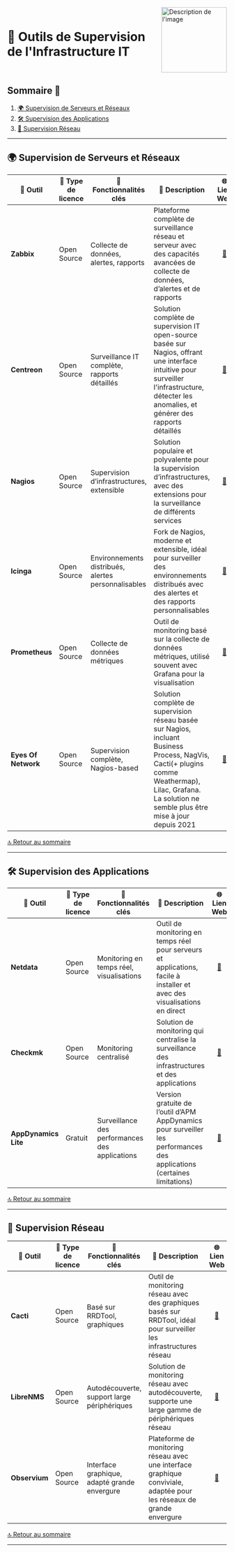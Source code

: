 <div style="display: flex; align-items: center; justify-content: space-between;">
  <h1>👮 Outils de Supervision de l'Infrastructure IT</h1>
  <img src="Img/switchtoopen1.png" alt="Description de l'image" width="150" height="150">
</div>

## Sommaire 📖 <a id="sommaire"></a>
1. [🌍 Supervision de Serveurs et Réseaux](#supervision-serveurs-reseaux)
2. [🛠️ Supervision des Applications](#supervision-applications)
3. [📡 Supervision Réseau](#supervision-reseau)

---

## 🌍 Supervision de Serveurs et Réseaux <a id="supervision-serveurs-reseaux"></a>

| 🌟 **Outil** | 🔑 **Type de licence** | 🚀 **Fonctionnalités clés** | 📝 **Description** | 🌐 **Lien Web** |
|---|---|---|---|---|
| **Zabbix** | Open Source | Collecte de données, alertes, rapports | Plateforme complète de surveillance réseau et serveur avec des capacités avancées de collecte de données, d’alertes et de rapports | <div align="center"><a href="https://www.zabbix.com/">🔗</a></div> |
| **Centreon** | Open Source | Surveillance IT complète, rapports détaillés | Solution complète de supervision IT open-source basée sur Nagios, offrant une interface intuitive pour surveiller l'infrastructure, détecter les anomalies, et générer des rapports détaillés | <div align="center"><a href="https://www.centreon.com/">🔗</a></div> |
| **Nagios** | Open Source | Supervision d’infrastructures, extensible | Solution populaire et polyvalente pour la supervision d’infrastructures, avec des extensions pour la surveillance de différents services | <div align="center"><a href="https://www.nagios.org/">🔗</a></div> |
| **Icinga** | Open Source | Environnements distribués, alertes personnalisables | Fork de Nagios, moderne et extensible, idéal pour surveiller des environnements distribués avec des alertes et des rapports personnalisables | <div align="center"><a href="https://icinga.com/">🔗</a></div> |
| **Prometheus** | Open Source | Collecte de données métriques | Outil de monitoring basé sur la collecte de données métriques, utilisé souvent avec Grafana pour la visualisation | <div align="center"><a href="https://prometheus.io/">🔗</a></div> |
| **Eyes Of Network** | Open Source | Supervision complète, Nagios-based | Solution complète de supervision réseau basée sur Nagios, incluant Business Process, NagVis, Cacti(+ plugins comme Weathermap), Lilac, Grafana. La solution ne semble plus être mise à jour depuis 2021 | <div align="center"><a href="https://www.eyesofnetwork.com/fr">🔗</a></div> |

[🔝 Retour au sommaire](#sommaire)

---

## 🛠️ Supervision des Applications <a id="supervision-applications"></a>

| 🌟 **Outil** | 🔑 **Type de licence** | 🚀 **Fonctionnalités clés** | 📝 **Description** | 🌐 **Lien Web** |
|---|---|---|---|---|
| **Netdata** | Open Source | Monitoring en temps réel, visualisations | Outil de monitoring en temps réel pour serveurs et applications, facile à installer et avec des visualisations en direct | <div align="center"><a href="https://www.netdata.cloud/">🔗</a></div> |
| **Checkmk** | Open Source | Monitoring centralisé | Solution de monitoring qui centralise la surveillance des infrastructures et des applications | <div align="center"><a href="https://checkmk.com/">🔗</a></div> |
| **AppDynamics Lite** | Gratuit | Surveillance des performances des applications | Version gratuite de l’outil d’APM AppDynamics pour surveiller les performances des applications (certaines limitations) | <div align="center"><a href="https://www.appdynamics.com/fr">🔗</a></div> |

[🔝 Retour au sommaire](#sommaire)

---

## 📡 Supervision Réseau <a id="supervision-reseau"></a>

| 🌟 **Outil** | 🔑 **Type de licence** | 🚀 **Fonctionnalités clés** | 📝 **Description** | 🌐 **Lien Web** |
|---|---|---|---|---|
| **Cacti** | Open Source | Basé sur RRDTool, graphiques | Outil de monitoring réseau avec des graphiques basés sur RRDTool, idéal pour surveiller les infrastructures réseau | <div align="center"><a href="https://www.cacti.net/">🔗</a></div> |
| **LibreNMS** | Open Source | Autodécouverte, support large périphériques | Solution de monitoring réseau avec autodécouverte, supporte une large gamme de périphériques réseau | <div align="center"><a href="https://www.librenms.org/">🔗</a></div> |
| **Observium** | Open Source | Interface graphique, adapté grande envergure | Plateforme de monitoring réseau avec une interface graphique conviviale, adaptée pour les réseaux de grande envergure | <div align="center"><a href="https://www.observium.org/">🔗</a></div> |

[🔝 Retour au sommaire](#sommaire)

---
